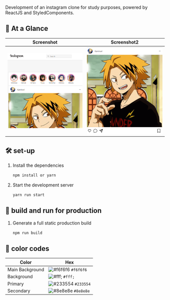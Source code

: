 Development of an instagram clone for study purposes, powered by ReactJS and StyledComponents.

## 👀 At a Glance

| Screenshot                                         | Screenshot2                                              | 
| :------------------------------------------------: | :------------------------------------------------------: | 
|![](/instagram-clone/screenshots/screenshot.png)    |    ![](/instagram-clone/screenshots/screenshot%20(2).png)| 

## 🛠 set-up

1. Install the dependencies

   ```sh
   npm install or yarn
   ```

2. Start the development server

   ```sh
   yarn run start
   ```

## 🚀 build and run for production

1. Generate a full static production build

   ```sh
   npm run build
   ```

## 🎨 color codes
| Color          | Hex                                                                |
| -------------- | ------------------------------------------------------------------ |
| Main Background     | ![#f6f6f6](https://via.placeholder.com/10/0a192f?text=+) `#f6f6f6` |
| Background     | ![#fff;](https://via.placeholder.com/10/0a192f?text=+) `#fff;` |
| Primary  | ![#233554](https://via.placeholder.com/10/303C55?text=+) `#233554` |
| Secondary          | ![#8e8e8e](https://via.placeholder.com/10/8892b0?text=+) `#8e8e8e` |
